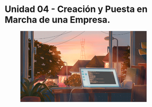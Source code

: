 # Unidad 04 - Creación y Puesta en Marcha de una Empresa.
<div align=center>
    <img src="../../extras/data.gif" alt="data" width="80%">
</div>